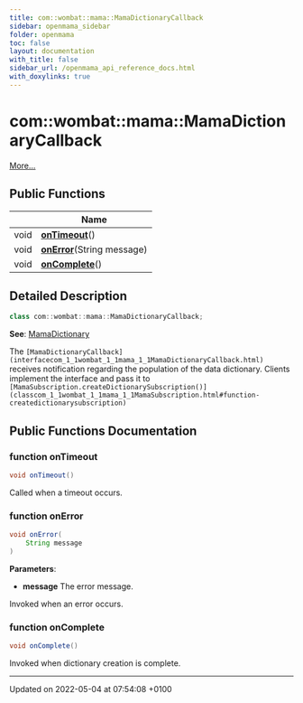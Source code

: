 ```yaml
---
title: com::wombat::mama::MamaDictionaryCallback
sidebar: openmama_sidebar
folder: openmama
toc: false
layout: documentation
with_title: false
sidebar_url: /openmama_api_reference_docs.html
with_doxylinks: true
---
```


# com::wombat::mama::MamaDictionaryCallback



 [More...](#detailed-description)

## Public Functions

|                | Name           |
| -------------- | -------------- |
| void | **[onTimeout](interfacecom_1_1wombat_1_1mama_1_1MamaDictionaryCallback.html#function-ontimeout)**() |
| void | **[onError](interfacecom_1_1wombat_1_1mama_1_1MamaDictionaryCallback.html#function-onerror)**(String message) |
| void | **[onComplete](interfacecom_1_1wombat_1_1mama_1_1MamaDictionaryCallback.html#function-oncomplete)**() |

## Detailed Description

```java
class com::wombat::mama::MamaDictionaryCallback;
```


**See**: [MamaDictionary](classcom_1_1wombat_1_1mama_1_1MamaDictionary.html)

The `[MamaDictionaryCallback](interfacecom_1_1wombat_1_1mama_1_1MamaDictionaryCallback.html)` receives notification regarding the population of the data dictionary. Clients implement the interface and pass it to `[MamaSubscription.createDictionarySubscription()](classcom_1_1wombat_1_1mama_1_1MamaSubscription.html#function-createdictionarysubscription)`

## Public Functions Documentation

### function onTimeout

```java
void onTimeout()
```


Called when a timeout occurs. 


### function onError

```java
void onError(
    String message
)
```


**Parameters**: 

  * **message** The error message. 


Invoked when an error occurs. 


### function onComplete

```java
void onComplete()
```


Invoked when dictionary creation is complete. 


-------------------------------

Updated on 2022-05-04 at 07:54:08 +0100